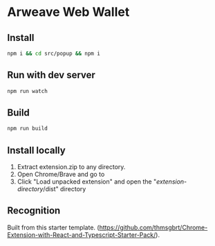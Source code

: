 # Arweave Web Wallet

## Install

```sh
npm i && cd src/popup && npm i
```

## Run with dev server

```sh
npm run watch
```

## Build

```sh
npm run build
```

## Install locally

1. Extract extension.zip to any directory.
2. Open Chrome/Brave and go to [](chrome://extensions)
3. Click "Load unpacked extension" and open the "_extension-directory_/dist" directory

## Recognition

Built from this starter template. (https://github.com/thmsgbrt/Chrome-Extension-with-React-and-Typescript-Starter-Pack/).
